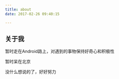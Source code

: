 ```yaml
---
title: about
date: 2017-02-26 09:40:15

---
```


## 关于我

暂时走在Android路上，对遇到的事物保持好奇心和积极性


暂时呆在北京

没什么想说的了，好好努力
